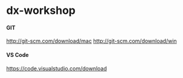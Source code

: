 # dx-workshop

#### GIT
http://git-scm.com/download/mac
http://git-scm.com/download/win

#### VS Code
https://code.visualstudio.com/download

